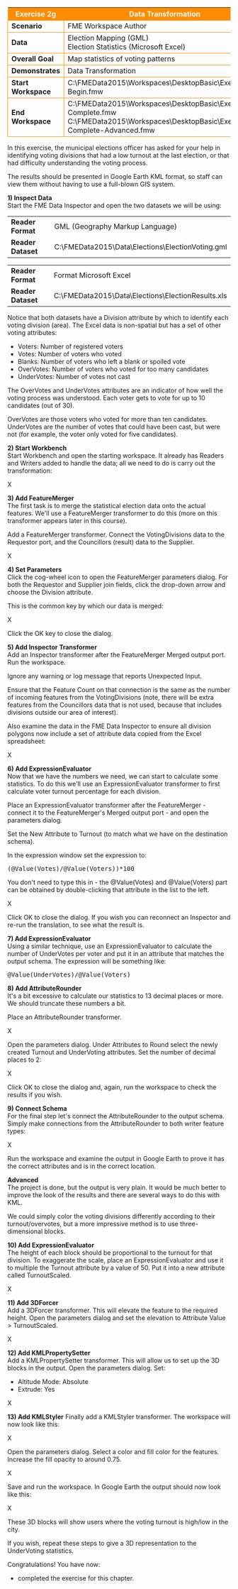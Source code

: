 <table style="border-spacing: 0px">
<tr>
<th style="background-color:darkorange;color:white">Exercise 2g</th>
<th style="background-color:darkorange;color:white">Data Transformation</th>
</tr>

<tr>
<td style="border: 1px solid darkorange; font-weight: bold">Scenario</td>
<td style="border: 1px solid darkorange">FME Workspace Author</td>
</tr>

<tr>
<td style="border: 1px solid darkorange; font-weight: bold">Data</td>
<td style="border: 1px solid darkorange">Election Mapping (GML)<br>Election Statistics (Microsoft Excel)</td>
</tr>

<tr>
<td style="border: 1px solid darkorange; font-weight: bold">Overall Goal</td>
<td style="border: 1px solid darkorange">Map statistics of voting patterns</td>
</tr>

<tr>
<td style="border: 1px solid darkorange; font-weight: bold">Demonstrates</td>
<td style="border: 1px solid darkorange">Data Transformation</td>
</tr>

<tr>
<td style="border: 1px solid darkorange; font-weight: bold">Start Workspace</td>
<td style="border: 1px solid darkorange">C:\FMEData2015\Workspaces\DesktopBasic\Exercise2g-Begin.fmw</td>
</tr>

<tr>
<td style="border: 1px solid darkorange; font-weight: bold">End Workspace</td>
<td style="border: 1px solid darkorange">C:\FMEData2015\Workspaces\DesktopBasic\Exercise2g-Complete.fmw<br>C:\FMEData2015\Workspaces\DesktopBasic\Exercise2g-Complete-Advanced.fmw</td>
</tr>

</table>

In this exercise, the municipal elections officer has asked for your help in identifying voting divisions that had a low turnout at the last election, or that had difficulty understanding the voting process. 

The results should be presented in Google Earth KML format, so staff can view them without having to use a full-blown GIS system.


**1) Inspect Data** 
<br>Start the FME Data Inspector and open the two datasets we will be using:

<table style="border: 0px">

<tr>
<td style="font-weight: bold">Reader Format</td>
<td style="">GML (Geography Markup Language)</td>
</tr>

<tr>
<td style="font-weight: bold">Reader Dataset</td>
<td style="">C:\FMEData2015\Data\Elections\ElectionVoting.gml</td>
</tr>

</table> 

<table style="border: 0px">

<tr>
<td style="font-weight: bold">Reader Format</td>
<td style="">Format Microsoft Excel</td>
</tr>

<tr>
<td style="font-weight: bold">Reader Dataset</td>
<td style="">C:\FMEData2015\Data\Elections\ElectionResults.xls</td>
</tr>

</table>



Notice that both datasets have a Division attribute by which to identify each voting division (area). The Excel data is non-spatial but has a set of other voting attributes:

- Voters: Number of registered voters
- Votes: Number of voters who voted
- Blanks: Number of voters who left a blank or spoiled vote
- OverVotes: Number of voters who voted for too many candidates
- UnderVotes: Number of votes not cast

The OverVotes and UnderVotes attributes are an indicator of how well the voting process was understood. Each voter gets to vote for up to 10 candidates (out of 30). 

OverVotes are those voters who voted for more than ten candidates. UnderVotes are the number of votes that could have been cast, but were not (for example, the voter only voted for five candidates).


**2) Start Workbench**
<br>Start Workbench and open the starting workspace. It already has Readers and Writers added to handle the data; all we need to do is carry out the transformation:

X


**3) Add FeatureMerger**
<br>The first task is to merge the statistical election data onto the actual features. We'll use a FeatureMerger transformer to do this (more on this transformer appears later in this course).

Add a FeatureMerger transformer. Connect the VotingDivisions data to the Requestor port, and the Councillors (result) data to the Supplier.

X


**4) Set Parameters**
<br>Click the cog-wheel icon to open the FeatureMerger parameters dialog. For both the Requestor and Supplier join fields, click the drop-down arrow and choose the Division attribute. 

This is the common key by which our data is merged:

X

Click the OK key to close the dialog.


**5) Add Inspector Transformer**
<br>Add an Inspector transformer after the FeatureMerger Merged output port. Run the workspace.

Ignore any warning or log message that reports Unexpected Input.

Ensure that the Feature Count on that connection is the same as the number of incoming features from the VotingDivisions (note, there will be extra features from the Councillors data that is not used, because that includes divisions outside our area of interest).

Also examine the data in the FME Data Inspector to ensure all division polygons now include a set of attribute data copied from the Excel spreadsheet:

X


**6) Add ExpressionEvaluator**
<br>Now that we have the numbers we need, we can start to calculate some statistics. To do this we'll use an ExpressionEvaluator transformer to first calculate voter turnout percentage for each division. 

Place an ExpressionEvaluator transformer after the FeatureMerger - connect it to the FeatureMerger's Merged output port - and open the parameters dialog.

Set the New Attribute to Turnout (to match what we have on the destination schema).

In the expression window set the expression to:

<pre>(@Value(Votes)/@Value(Voters))*100</pre>

You don't need to type this in - the @Value(Votes) and @Value(Voters) part can be obtained by double-clicking that attribute in the list to the left.

X


Click OK to close the dialog. If you wish you can reconnect an Inspector and re-run the translation, to see what the result is.


**7) Add ExpressionEvaluator**
<br>Using a similar technique, use an ExpressionEvaluator to calculate the number of UnderVotes per voter and put it in an attribute that matches the output schema. The expression will be something like:

<pre>@Value(UnderVotes)/@Value(Voters)</pre>


**8) Add AttributeRounder**
<br>It's a bit excessive to calculate our statistics to 13 decimal places or more. We should truncate these numbers a bit.

Place an AttributeRounder transformer.

X

Open the parameters dialog. Under Attributes to Round select the newly created Turnout and UnderVoting attributes. Set the number of decimal places to 2:

X

Click OK to close the dialog and, again, run the workspace to check the results if you wish.


**9) Connect Schema**
<br>For the final step let's connect the AttributeRounder to the output schema. Simply make connections from the AttributeRounder to both writer feature types:

X


Run the workspace and examine the output in Google Earth to prove it has the correct attributes and is in the correct location.

**Advanced**
<br>The project is done, but the output is very plain. It would be much better to improve the look of the results and there are several ways to do this with KML. 

We could simply color the voting divisions differently according to their turnout/overvotes, but a more impressive method is to use three-dimensional blocks.

**10) Add ExpressionEvaluator**
<br>The height of each block should be proportional to the turnout for that division. To exaggerate the scale, place an ExpressionEvaluator and use it to multiple the Turnout attribute by a value of 50. Put it into a new attribute called TurnoutScaled.

X


**11) Add 3DForcer**
<br>Add a 3DForcer transformer. This will elevate the feature to the required height. Open the parameters dialog and set the elevation to Attribute Value > TurnoutScaled.

X


**12) Add KMLPropertySetter**
<br>Add a KMLPropertySetter transformer. This will allow us to set up the 3D blocks in the output. Open the parameters dialog. Set:

- Altitude Mode: Absolute
- Extrude: Yes

X


**13) Add KMLStyler**
Finally add a KMLStyler transformer. The workspace will now look like this:

X

Open the parameters dialog. Select a color and fill color for the features. Increase the fill opacity to around 0.75.

X

Save and run the workspace. In Google Earth the output should now look like this:

X

These 3D blocks will show users where the voting turnout is high/low in the city.

If you wish, repeat these steps to give a 3D representation to the UnderVoting statistics.

Congratulations! You have now:

- completed the exercise for this chapter.
